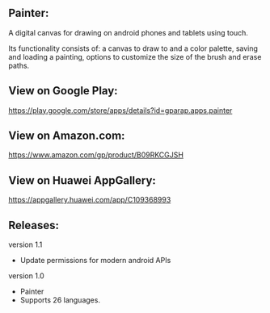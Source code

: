 Painter:
---------
A digital canvas for drawing on android phones and tablets using touch.

Its functionality consists of:
a canvas to draw to and a color palette, 
saving and loading a painting, 
options to customize the size of the brush and erase paths.

View on Google Play:
--------------------
https://play.google.com/store/apps/details?id=gparap.apps.painter

View on Amazon.com:
--------------------
https://www.amazon.com/gp/product/B09RKCGJSH

View on Huawei AppGallery:
--------------------------
https://appgallery.huawei.com/app/C109368993

Releases:
---------
version 1.1

- Update permissions for modern android APIs

version 1.0

- Painter
- Supports 26 languages.
